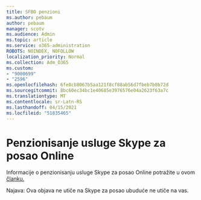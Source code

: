 ```yaml
---
title: SFBO penzioni
ms.author: pebaum
author: pebaum
manager: scotv
ms.audience: Admin
ms.topic: article
ms.service: o365-administration
ROBOTS: NOINDEX, NOFOLLOW
localization_priority: Normal
ms.collection: Adm_O365
ms.custom:
- "9000699"
- "2596"
ms.openlocfilehash: 6fe8cb8067b5aa121f8cf88ab56d7fbeb7b0b72d
ms.sourcegitcommit: 8bc60ec34bc1e40685e3976576e04a2623f63a7c
ms.translationtype: MT
ms.contentlocale: sr-Latn-RS
ms.lasthandoff: 04/15/2021
ms.locfileid: "51835465"
---
```

# <a name="skype-for-business-online-retirement"></a>Penzionisanje usluge Skype za posao Online

Informacije o penzionisanju usluge Skype za posao Online potražite u ovom [članku.](https://techcommunity.microsoft.com/t5/Microsoft-Teams-Blog/Skype-for-Business-Online-to-Be-Retired-in-2021/ba-p/777833)

Najava: Ova objava ne utiče na Skype za posao ubuduće ne utiče na vas. 